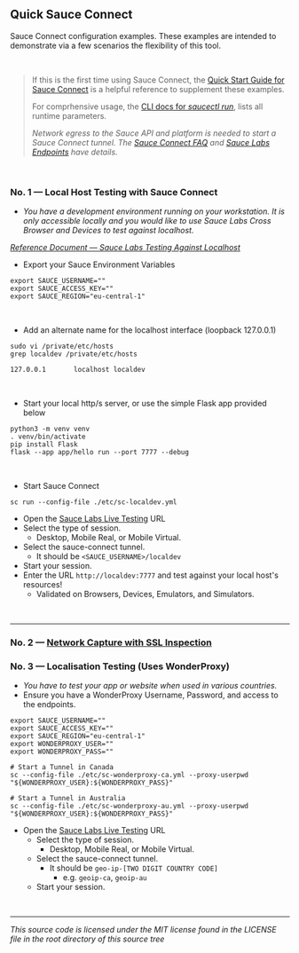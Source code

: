 
## Quick Sauce Connect
Sauce Connect configuration examples. These examples are intended to demonstrate via a few scenarios the flexibility of this tool.


<br>

> If this is the first time using Sauce Connect, the [Quick Start Guide for Sauce Connect][docs-104] is a helpful reference to supplement these examples.
>
> For comprhensive usage, the [CLI docs for _saucectl run_][docs-105], lists all runtime parameters.
> 
> _Network egress to the Sauce API and platform is needed to start a Sauce Connect tunnel. The [Sauce Connect FAQ][docs-101] and [Sauce Labs Endpoints][docs-102] have details._


<br>

### No. 1 — Local Host Testing with Sauce Connect
  - _You have a development environment running on your workstation. It is only accessible locally and you would like to use Sauce Labs Cross Browser and Devices to test against localhost._


_[Reference Document — Sauce Labs Testing Against Localhost][docs-103]_  

- Export your Sauce Environment Variables

```
export SAUCE_USERNAME=""
export SAUCE_ACCESS_KEY=""
export SAUCE_REGION="eu-central-1"
```

<br>

- Add an alternate name for the localhost interface (loopback 127.0.0.1)

```        
sudo vi /private/etc/hosts
grep localdev /private/etc/hosts

127.0.0.1       localhost localdev
```


<br>

- Start your local http/s server, or use the simple Flask app provided below


```
python3 -m venv venv
. venv/bin/activate
pip install Flask
flask --app app/hello run --port 7777 --debug
```

<br>

- Start Sauce Connect

```
sc run --config-file ./etc/sc-localdev.yml
```


- Open the [Sauce Labs Live Testing][Live Testing EU] URL
- Select the type of session.
  - Desktop, Mobile Real, or Mobile Virtual.
- Select the sauce-connect tunnel.
  - It should be `<SAUCE_USERNAME>/localdev`
- Start your session.
- Enter the URL `http://localdev:7777` and test against your local host's resources!
  - Validated on Browsers, Devices, Emulators, and Simulators.


<br>

---


### No. 2 — [Network Capture with SSL Inspection](./docs/example-network-capture.md)

### No. 3 — Localisation Testing (Uses WonderProxy)
  - _You have to test your app or website when used in various countries._
  - Ensure you have a WonderProxy Username, Password, and access to the endpoints.

```shell
export SAUCE_USERNAME=""
export SAUCE_ACCESS_KEY=""
export SAUCE_REGION="eu-central-1"
export WONDERPROXY_USER=""
export WONDERPROXY_PASS=""

# Start a Tunnel in Canada
sc --config-file ./etc/sc-wonderproxy-ca.yml --proxy-userpwd "${WONDERPROXY_USER}:${WONDERPROXY_PASS}"

# Start a Tunnel in Australia
sc --config-file ./etc/sc-wonderproxy-au.yml --proxy-userpwd "${WONDERPROXY_USER}:${WONDERPROXY_PASS}"
```

- Open the [Sauce Labs Live Testing][Live Testing EU] URL
  - Select the type of session.
    - Desktop, Mobile Real, or Mobile Virtual.
  - Select the sauce-connect tunnel.
    - It should be `geo-ip-[TWO DIGIT COUNTRY CODE]`
      - e.g. `geoip-ca`, `geoip-au`
  - Start your session.



[Live Testing EU]: https://app.eu-central-1.saucelabs.com/live/web-testing
[docs-101]: https://docs.saucelabs.com/secure-connections/sauce-connect/faq/#what-outbound-ports-do-i-need-open-for-sauce-connect-proxy
[docs-102]: https://docs.saucelabs.com/basics/data-center-endpoints/#data-center-endpoints
[docs-103]: https://docs.saucelabs.com/secure-connections/sauce-connect-5/guides/localhost-proxying/
[docs-104]: https://docs.saucelabs.com/secure-connections/sauce-connect/quickstart
[docs-105]: https://docs.saucelabs.com/dev/cli/sauce-connect-5/run/


<br>

---
_This source code is licensed under the MIT license found in the LICENSE file in the root directory of this source tree_